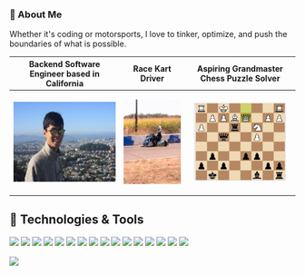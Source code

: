 ### 👋 About Me

<!--
**zhangj150/zhangj150** is a ✨ _special_ ✨ repository because its `README.md` (this file) appears on your GitHub profile.

Here are some ideas to get you started:

- 🔭 I’m currently working on ...
- 🌱 I’m currently learning ...
- 👯 I’m looking to collaborate on ...
- 🤔 I’m looking for help with ...
- 💬 Ask me about ...
- 📫 How to reach me: ...
- 😄 Pronouns: ...
- ⚡ Fun fact: ...
-->

Whether it's coding or motorsports, I love to tinker, optimize, and push the boundaries of what is possible.

| Backend Software Engineer based in California | Race Kart Driver  | Aspiring Grandmaster Chess Puzzle Solver  |
|---|---|---|
|  <p align="center"> <img src="https://github.com/zhangj150/zhangj150/blob/master/picOfMETwinPeaks.JPG" width="214.5" height="140.625"/></p> | <p align="center"><img src="https://github.com/zhangj150/zhangj150/blob/master/instaMaterial2.jpg" width="174" height="148.5"/></p>  | <p align="center"><a href="https://lichess.org/@/zhangj150"><img src="https://github.com/zhangj150/zhangj150/blob/master/chessuzzles.PNG" width="162" height="136.5"/></a></p> |


## 🔧 Technologies & Tools
![](https://img.shields.io/badge/OS-Linux-informational?style=flat&logo=linux&logoColor=white&color=2f97c1)
![](https://img.shields.io/badge/Editor-IntelliJ_IDEA-informational?style=flat&logo=intellij-idea&logoColor=white&color=2f97c1)
![](https://img.shields.io/badge/Editor-PyCharm-informational?style=flat&logo=pycharm&logoColor=white&color=2f97c1)
![](https://img.shields.io/badge/Code-Python-informational?style=flat&logo=python&logoColor=white&color=2f97c1)
![](https://img.shields.io/badge/Code-Java-informational?style=flat&logo=java&logoColor=white&color=2f97c1)
![](https://img.shields.io/badge/Code-Scala-informational?style=flat&logo=scala&logoColor=white&color=2f97c1)
![](https://img.shields.io/badge/Code-SQL-informational?style=flat&logo=mysql&logoColor=white&color=2f97c1)
![](https://img.shields.io/badge/Code-PyTorch-informational?style=flat&logo=pytorch&logoColor=white&color=2f97c1)
![](https://img.shields.io/badge/Shell-Bash-informational?style=flat&logo=gnu-bash&logoColor=white&color=2f97c1)
![](https://img.shields.io/badge/Tools-Espresso-informational?style=flat&logo=docker&logoColor=white&color=2f97c1)
![](https://img.shields.io/badge/Tools-Oracle-informational?style=flat&logo=oracle&logoColor=white&color=2f97c1)
![](https://img.shields.io/badge/Tools-Hadoop-informational?style=flat&logo=red-hat-open-shift&logoColor=white&color=2f97c1)
![](https://img.shields.io/badge/Tools-Azkaban-informational?style=flat&logo=red-hat-open-shift&logoColor=white&color=2f97c1)
![](https://img.shields.io/badge/Tools-Kafka-informational?style=flat&logo=apache-kafka&logoColor=white&color=2f97c1)
![](https://img.shields.io/badge/Tools-MapReduce-informational?style=flat&logo=red-hat-open-shift&logoColor=white&color=2f97c1)
![](https://img.shields.io/badge/Tools-Spark-informational?style=flat&logo=apache-spark&logoColor=white&color=2f97c1)

<!-- 2bbc8a -->
<img align="center" src="https://github-readme-stats.vercel.app/api/top-langs/?username=zhangj150&theme=blue-green&layout=compact" />



